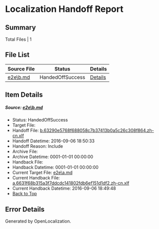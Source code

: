 # <a name='report-top'></a> Localization Handoff Report

## Summary
 Total Files | 1

## File List
 Source File | Status | Details 
 ----------- | ------ | ------- 
 [e2e\b.md](https://github.com/OpenLocalizationTestOrg/ol-test0/blob/c41fc5ad85d27ae85afda87046d2f06f2cce2778/e2e/b.md) | HandedOffSuccess | [Details](#4de237c1bce906db94b7aa75e68fe0591fa89ec52)

## Item Details
##### <a name='4de237c1bce906db94b7aa75e68fe0591fa89ec52'></a> Source: [e2e\b.md](https://github.com/OpenLocalizationTestOrg/ol-test0/blob/c41fc5ad85d27ae85afda87046d2f06f2cce2778/e2e/b.md)
* Status: HandedOffSuccess
* Target File: 
* Handoff File: [b.63290e5768f688058c7b37413b0a5c26c308f864.zh-cn.xlf](https://github.com/OpenLocalizationTestOrg/ol-test0-handoff/blob/d87c82c6b3f38e6c9057a038a057b0712d9ea260/ol-handoff/OpenLocalizationTestOrg/ol-test0-zhcn/ci/ht/b.63290e5768f688058c7b37413b0a5c26c308f864.zh-cn.xlf)
* Handoff Datetime: 2016-09-06 18:50:33
* Handoff Reason: Include
* Archive File: 
* Archive Datetime: 0001-01-01 00:00:00
* Handback File: 
* Handback Datetime: 0001-01-01 00:00:00
* Current Target File: [e2e\a.md](https://github.com/OpenLocalizationTestOrg/ol-test0-zhcn/blob/56f79c31f43e6c1ba68c4a0eaede7c89a4bd2f2e/e2e/a.md)
* Current Handback File: [a.6631f68b315a3f7ddcdc141802fdb6ef151d1df2.zh-cn.xlf](https://github.com/OpenLocalizationTestOrg/ol-test0-handback/blob/936ba54cc60dffafae03e1463ee5165d7ebc7c2a/ol-handback/OpenLocalizationTestOrg/ol-test0-zhcn/ci/ht/a.6631f68b315a3f7ddcdc141802fdb6ef151d1df2.zh-cn.xlf)
* Current Handback Datetime: 2016-09-06 18:49:48
* [Back to Top](#report-top)


## Error Details

Generated by OpenLocalization.
